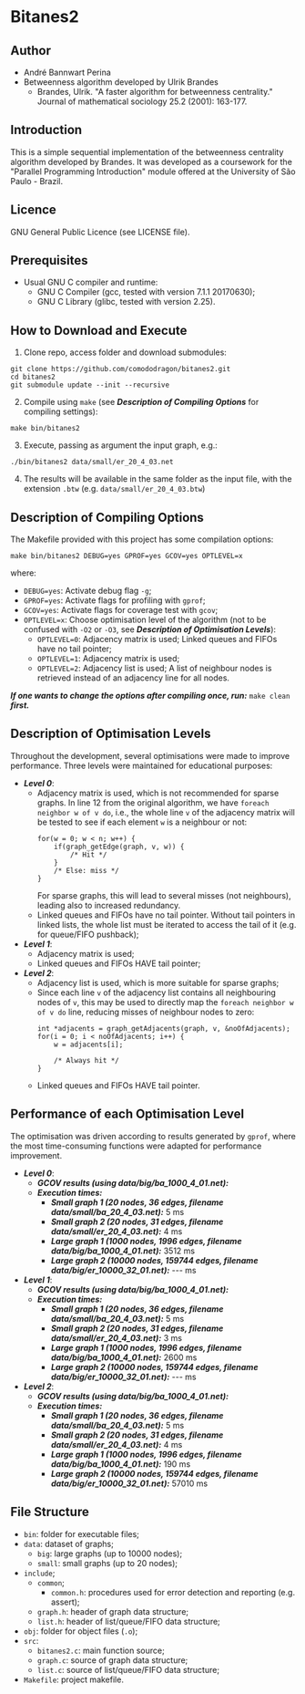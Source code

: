 # Bitanes2

## Author

* André Bannwart Perina
* Betweenness algorithm developed by Ulrik Brandes
	* Brandes, Ulrik. "A faster algorithm for betweenness centrality." Journal of mathematical sociology 25.2 (2001): 163-177.

## Introduction

This is a simple sequential implementation of the betweenness centrality algorithm developed by Brandes. It was developed as a coursework for the "Parallel Programming Introduction" module offered at the University of São Paulo - Brazil.

## Licence

GNU General Public Licence (see LICENSE file).

## Prerequisites

* Usual GNU C compiler and runtime:
	* GNU C Compiler (gcc, tested with version 7.1.1 20170630);
	* GNU C Library (glibc, tested with version 2.25).

## How to Download and Execute

1. Clone repo, access folder and download submodules:

```
git clone https://github.com/comododragon/bitanes2.git
cd bitanes2
git submodule update --init --recursive
```

2. Compile using ```make``` (see ***Description of Compiling Options*** for compiling settings):

```
make bin/bitanes2
```

3. Execute, passing as argument the input graph, e.g.:

```
./bin/bitanes2 data/small/er_20_4_03.net
```

4. The results will be available in the same folder as the input file, with the extension ```.btw``` (e.g. ```data/small/er_20_4_03.btw```)

## Description of Compiling Options

The Makefile provided with this project has some compilation options:

```make bin/bitanes2 DEBUG=yes GPROF=yes GCOV=yes OPTLEVEL=x```

where:

* ```DEBUG=yes```: Activate debug flag ```-g```;
* ```GPROF=yes```: Activate flags for profiling with ```gprof```;
* ```GCOV=yes```: Activate flags for coverage test with ```gcov```;
* ```OPTLEVEL=x```: Choose optimisation level of the algorithm (not to be confused with ```-O2``` or ```-O3```, see ***Description of Optimisation Levels***):
	* ```OPTLEVEL=0```: Adjacency matrix is used; Linked queues and FIFOs have no tail pointer;
	* ```OPTLEVEL=1```: Adjacency matrix is used;
	* ```OPTLEVEL=2```: Adjacency list is used; A list of neighbour nodes is retrieved instead of an adjacency line for all nodes.

***If one wants to change the options after compiling once, run:*** ```make clean``` ***first.***

## Description of Optimisation Levels

Throughout the development, several optimisations were made to improve performance. Three levels were maintained for educational purposes:

* ***Level 0***:
	* Adjacency matrix is used, which is not recommended for sparse graphs. In line 12 from the original algorithm, we have ```foreach neighbor w of v do```, i.e., the whole line ```v``` of the adjacency matrix will be tested to see if each element ```w``` is a neighbour or not:
		```
		for(w = 0; w < n; w++) {
			if(graph_getEdge(graph, v, w)) {
				/* Hit */
			}
			/* Else: miss */
		}
		```
		For sparse graphs, this will lead to several misses (not neighbours), leading also to increased redundancy.
	* Linked queues and FIFOs have no tail pointer. Without tail pointers in linked lists, the whole list must be iterated to access the tail of it (e.g. for queue/FIFO pushback);
* ***Level 1***:
	* Adjacency matrix is used;
	* Linked queues and FIFOs HAVE tail pointer;
* ***Level 2***:
	* Adjacency list is used, which is more suitable for sparse graphs;
	* Since each line ```v``` of the adjacency list contains all neighbouring nodes of ```v```, this may be used to directly map the ```foreach neighbor w of v do``` line, reducing misses of neighbour nodes to zero:
		```
		int *adjacents = graph_getAdjacents(graph, v, &noOfAdjacents);
		for(i = 0; i < noOfAdjacents; i++) {
			w = adjacents[i];

			/* Always hit */
		}
		```
	* Linked queues and FIFOs HAVE tail pointer.

## Performance of each Optimisation Level

The optimisation was driven according to results generated by ```gprof```, where the most time-consuming functions were adapted for performance improvement.

* ***Level 0***:
	* ***GCOV results (using data/big/ba_1000_4_01.net):***
	* ***Execution times:***
		* ***Small graph 1 (20 nodes, 36 edges, filename data/small/ba_20_4_03.net):*** 5 ms
		* ***Small graph 2 (20 nodes, 31 edges, filename data/small/er_20_4_03.net):*** 4 ms
		* ***Large graph 1 (1000 nodes, 1996 edges, filename data/big/ba_1000_4_01.net):*** 3512 ms
		* ***Large graph 2 (10000 nodes, 159744 edges, filename data/big/er_10000_32_01.net):*** --- ms
* ***Level 1***:
	* ***GCOV results (using data/big/ba_1000_4_01.net):***
	* ***Execution times:***
		* ***Small graph 1 (20 nodes, 36 edges, filename data/small/ba_20_4_03.net):*** 5 ms
		* ***Small graph 2 (20 nodes, 31 edges, filename data/small/er_20_4_03.net):*** 3 ms
		* ***Large graph 1 (1000 nodes, 1996 edges, filename data/big/ba_1000_4_01.net):*** 2600 ms
		* ***Large graph 2 (10000 nodes, 159744 edges, filename data/big/er_10000_32_01.net):*** --- ms
* ***Level 2***:
	* ***GCOV results (using data/big/ba_1000_4_01.net):***
	* ***Execution times:***
		* ***Small graph 1 (20 nodes, 36 edges, filename data/small/ba_20_4_03.net):*** 5 ms
		* ***Small graph 2 (20 nodes, 31 edges, filename data/small/er_20_4_03.net):*** 4 ms
		* ***Large graph 1 (1000 nodes, 1996 edges, filename data/big/ba_1000_4_01.net):*** 190 ms
		* ***Large graph 2 (10000 nodes, 159744 edges, filename data/big/er_10000_32_01.net):*** 57010 ms

## File Structure

* ```bin```: folder for executable files;
* ```data```: dataset of graphs;
	* ```big```: large graphs (up to 10000 nodes);
	* ```small```: small graphs (up to 20 nodes);
* ```include```;
	* ```common```;
		* ```common.h```: procedures used for error detection and reporting (e.g. assert);
	* ```graph.h```: header of graph data structure;
	* ```list.h```: header of list/queue/FIFO data structure;
* ```obj```: folder for object files (```.o```);
* ```src```:
	* ```bitanes2.c```: main function source;
	* ```graph.c```: source of graph data structure;
	* ```list.c```: source of list/queue/FIFO data structure;
* ```Makefile```: project makefile.
